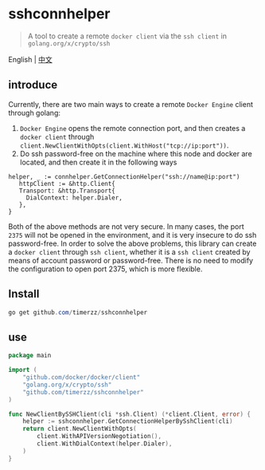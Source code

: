 # sshconnhelper
> A tool to create a remote `docker client` via the `ssh client` in `golang.org/x/crypto/ssh`
>
English | [中文](README_ZH.md)

## introduce
Currently, there are two main ways to create a remote `Docker Engine` client through golang:
1. `Docker Engine` opens the remote connection port, and then creates a `docker client` through `client.NewClientWithOpts(client.WithHost("tcp://ip:port"))`.
2. Do ssh password-free on the machine where this node and docker are located, and then create it in the following ways
````golang
helper, _ := connhelper.GetConnectionHelper("ssh://name@ip:port")
   httpClient := &http.Client{
   Transport: &http.Transport{
     DialContext: helper.Dialer,
   },
}
````

Both of the above methods are not very secure. In many cases, the port `2375` will not be opened in the environment, and it is very insecure to do ssh password-free.
In order to solve the above problems, this library can create a `docker client` through `ssh client`, whether it is a `ssh client` created by means of account password or password-free. There is no need to modify the configuration to open port 2375, which is more flexible.

## Install
```powershell
go get github.com/timerzz/sshconnhelper
````

## use

````go
package main

import (
    "github.com/docker/docker/client"
    "golang.org/x/crypto/ssh"
    "github.com/timerzz/sshconnhelper"
)

func NewClientBySSHClient(cli *ssh.Client) (*client.Client, error) {
    helper := sshconnhelper.GetConnectionHelperBySshClient(cli)
    return client.NewClientWithOpts(
        client.WithAPIVersionNegotiation(),
        client.WithDialContext(helper.Dialer),
    )
}

````
